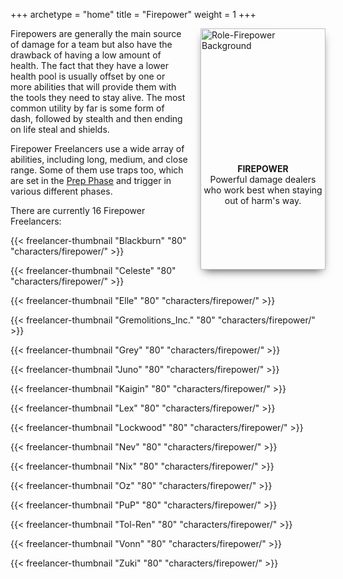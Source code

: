 +++
archetype = "home"
title = "Firepower"
weight = 1
+++

<div style="overflow:hidden;float:right;margin-left:20px;width:200px;height:386px;box-shadow:0 7px 14px -6px rgba(0, 0, 0, 0.75)">
  <img src="/images/Role-Firepower-DescriptionBackground.webp" alt="Role-Firepower Background" style="width:100%; height:auto;">
  <div style="position:relative;bottom:175px;margin:5px;text-align:center;">
    <strong>FIREPOWER</strong><br />
    Powerful damage dealers who work best when staying out of harm's way.
  </div>
</div>

Firepowers are generally the main source of damage for a team but also have the drawback of having a low amount of health. The fact that they have a lower health pool is usually offset by one or more abilities that will provide them with the tools they need to stay alive. The most common utility by far is some form of dash, followed by stealth and then ending on life steal and shields.

Firepower Freelancers use a wide array of abilities, including long, medium, and close range. Some of them use traps too, which are set in the [Prep Phase](#) and trigger in various different phases.

There are currently 16 Firepower Freelancers:

{{< freelancer-thumbnail "Blackburn" "80" "characters/firepower/" >}}

{{< freelancer-thumbnail "Celeste" "80" "characters/firepower/" >}}

{{< freelancer-thumbnail "Elle" "80" "characters/firepower/" >}}

{{< freelancer-thumbnail "Gremolitions_Inc." "80" "characters/firepower/" >}}

{{< freelancer-thumbnail "Grey" "80" "characters/firepower/" >}}

{{< freelancer-thumbnail "Juno" "80" "characters/firepower/" >}}

{{< freelancer-thumbnail "Kaigin" "80" "characters/firepower/" >}}

{{< freelancer-thumbnail "Lex" "80" "characters/firepower/" >}}

{{< freelancer-thumbnail "Lockwood" "80" "characters/firepower/" >}}

{{< freelancer-thumbnail "Nev" "80" "characters/firepower/" >}}

{{< freelancer-thumbnail "Nix" "80" "characters/firepower/" >}}

{{< freelancer-thumbnail "Oz" "80" "characters/firepower/" >}}

{{< freelancer-thumbnail "PuP" "80" "characters/firepower/" >}}

{{< freelancer-thumbnail "Tol-Ren" "80" "characters/firepower/" >}}

{{< freelancer-thumbnail "Vonn" "80" "characters/firepower/" >}}

{{< freelancer-thumbnail "Zuki" "80" "characters/firepower/" >}}
